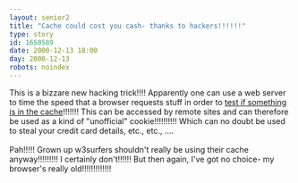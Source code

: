```yaml
---
layout: senior2
title: "Cache could cost you cash- thanks to hackers!!!!!!"
type: story
id: 1650589
date: 2000-12-13 18:00
day: 2000-12-13
robots: noindex
---
```

This is a bizzare new hacking trick!!!! Apparently one can use a web server to time the speed that a browser requests stuff in order to <a href="ttp://www.princeton.edu/pr/news/00/q4/1205-browser.htm">test if something is in the cache</a>!!!!!!! This can be accessed by remote sites and can therefore be used as a kind of "unofficial" cookie!!!!!!!!!! Which can no doubt be used to steal your credit card details, etc., etc., .... <br/><br/>Pah!!!!! Grown up w3surfers shouldn't really be using their cache anyway!!!!!!!!! I certainly don't!!!!!! But then again, I've got no choice- my browser's really old!!!!!!!!!!!!!
